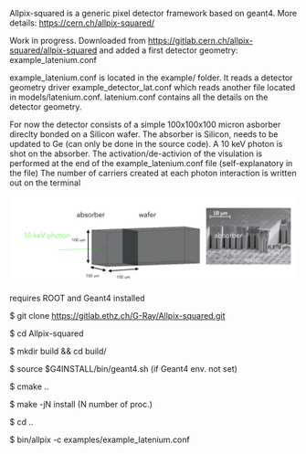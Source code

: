  Allpix-squared is a generic pixel detector framework based on geant4. More details: https://cern.ch/allpix-squared/

Work in progress. Downloaded from https://gitlab.cern.ch/allpix-squared/allpix-squared and added a first detector geometry: example_latenium.conf

example_latenium.conf is located in the example/ folder. 
It reads a detector geometry driver example_detector_lat.conf which reads another file located in models/latenium.conf. 
latenium.conf contains all the details on the detector geometry. 

For now the detector consists of a simple 100x100x100 micron asborber direclty bonded on a Silicon wafer. 
The absorber is Silicon, needs to be updated to Ge (can only be done in the source code). A 10 keV photon is shot on the absorber.
The activation/de-activion of the visulation is performed at the end of the example_latenium.conf file (self-explanatory in the file)
The number of carriers created at each photon interaction is written out on the terminal

![alt text](Allpix-latenium.png)

requires ROOT and Geant4 installed

$ git clone https://gitlab.ethz.ch/G-Ray/Allpix-squared.git

$ cd Allpix-squared

$ mkdir build && cd build/

$ source $G4INSTALL/bin/geant4.sh (if Geant4 env. not set)

$ cmake ..

$ make -jN install (N number of proc.)

$ cd ..

$ bin/allpix -c examples/example_latenium.conf
